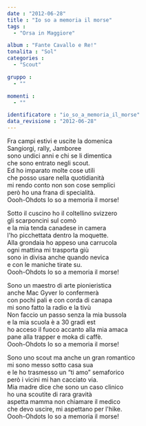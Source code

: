 ```yaml
---
date : "2012-06-28"
title : "Io so a memoria il morse"
tags : 
  - "Orsa in Maggiore"

album : "Fante Cavallo e Re!"
tonalita : "Sol"
categories : 
  - "Scout"

gruppo : 
  - ""

momenti : 
  - ""

identificatore : "io_so_a_memoria_il_morse"
data_revisione : "2012-06-28"
---
```

  
  
 Fra campi estivi e uscite la domenica   
Sangiorgi, rally, Jamboree   
sono undici anni e chi se li dimentica   
che sono entrato negli scout.   
Ed ho imparato molte cose utili   
che posso usare nella quotidianità   
mi rendo conto non son cose semplici   
però ho una frana di specialità.  
Oooh-Ohdots Io so a memoria il morse!  
  
  
 Sotto il cuscino ho il coltellino svizzero   
gli scarponcini sul comò   
e la mia tenda canadese in camera   
l'ho picchettata dentro la moquette.   
Alla grondaia ho appeso una carrucola   
ogni mattina mi trasporta giù   
sono in divisa anche quando nevica   
e con le maniche tirate su.  
Oooh-Ohdots Io so a memoria il morse!  
  
  
 Sono un maestro di arte pionieristica   
anche Mac Gyver lo confermerà   
con pochi pali e con corda di canapa   
mi sono fatto la radio e la tivù   
Non faccio un passo senza la mia bussola   
e la mia scuola è a 30 gradi est   
ho acceso il fuoco accanto alla mia amaca   
pane alla trapper e moka di caffè.  
Oooh-Ohdots Io so a memoria il morse!  
  
  
 Sono uno scout ma anche un gran romantico   
mi sono messo sotto casa sua   
e le ho trasmesso un “ti amo” semaforico   
però i vicini mi han cacciato via.   
Mia madre dice che sono un caso clinico   
ho una scoutite di rara gravità   
aspetta mamma non chiamare il medico   
che devo uscire, mi aspettano per l'hike.  
Oooh-Ohdots Io so a memoria il morse!  
  
  
  
